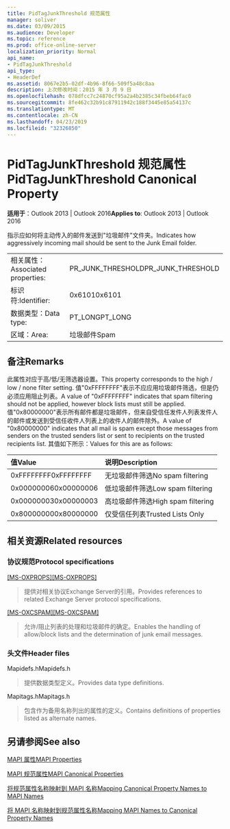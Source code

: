 ```yaml
---
title: PidTagJunkThreshold 规范属性
manager: soliver
ms.date: 03/09/2015
ms.audience: Developer
ms.topic: reference
ms.prod: office-online-server
localization_priority: Normal
api_name:
- PidTagJunkThreshold
api_type:
- HeaderDef
ms.assetid: 8067e2b5-02df-4b96-8f66-509f5a48c8aa
description: 上次修改时间：2015 年 3 月 9 日
ms.openlocfilehash: 078dfcc7c24870cf95a2a4b2385c34fbeb64fac0
ms.sourcegitcommit: 8fe462c32b91c87911942c188f3445e85a54137c
ms.translationtype: MT
ms.contentlocale: zh-CN
ms.lasthandoff: 04/23/2019
ms.locfileid: "32326850"
---
```

# <a name="pidtagjunkthreshold-canonical-property"></a><span data-ttu-id="04e4a-103">PidTagJunkThreshold 规范属性</span><span class="sxs-lookup"><span data-stu-id="04e4a-103">PidTagJunkThreshold Canonical Property</span></span>

  
  
<span data-ttu-id="04e4a-104">**适用于**：Outlook 2013 | Outlook 2016</span><span class="sxs-lookup"><span data-stu-id="04e4a-104">**Applies to**: Outlook 2013 | Outlook 2016</span></span> 
  
<span data-ttu-id="04e4a-105">指示应如何将主动传入的邮件发送到"垃圾邮件"文件夹。</span><span class="sxs-lookup"><span data-stu-id="04e4a-105">Indicates how aggressively incoming mail should be sent to the Junk Email folder.</span></span>
  
|||
|:-----|:-----|
|<span data-ttu-id="04e4a-106">相关属性：</span><span class="sxs-lookup"><span data-stu-id="04e4a-106">Associated properties:</span></span>  <br/> |<span data-ttu-id="04e4a-107">PR_JUNK_THRESHOLD</span><span class="sxs-lookup"><span data-stu-id="04e4a-107">PR_JUNK_THRESHOLD</span></span>  <br/> |
|<span data-ttu-id="04e4a-108">标识符:</span><span class="sxs-lookup"><span data-stu-id="04e4a-108">Identifier:</span></span>  <br/> |<span data-ttu-id="04e4a-109">0x6101</span><span class="sxs-lookup"><span data-stu-id="04e4a-109">0x6101</span></span>  <br/> |
|<span data-ttu-id="04e4a-110">数据类型：</span><span class="sxs-lookup"><span data-stu-id="04e4a-110">Data type:</span></span>  <br/> |<span data-ttu-id="04e4a-111">PT_LONG</span><span class="sxs-lookup"><span data-stu-id="04e4a-111">PT_LONG</span></span>  <br/> |
|<span data-ttu-id="04e4a-112">区域：</span><span class="sxs-lookup"><span data-stu-id="04e4a-112">Area:</span></span>  <br/> |<span data-ttu-id="04e4a-113">垃圾邮件</span><span class="sxs-lookup"><span data-stu-id="04e4a-113">Spam</span></span>  <br/> |
   
## <a name="remarks"></a><span data-ttu-id="04e4a-114">备注</span><span class="sxs-lookup"><span data-stu-id="04e4a-114">Remarks</span></span>

<span data-ttu-id="04e4a-115">此属性对应于高/低/无筛选器设置。</span><span class="sxs-lookup"><span data-stu-id="04e4a-115">This property corresponds to the high / low / none filter setting.</span></span> <span data-ttu-id="04e4a-116">值"0xFFFFFFFF"表示不应应用垃圾邮件筛选，但是仍必须应用阻止列表。</span><span class="sxs-lookup"><span data-stu-id="04e4a-116">A value of "0xFFFFFFFF" indicates that spam filtering should not be applied, however block lists must still be applied.</span></span> <span data-ttu-id="04e4a-117">值"0x80000000"表示所有邮件都是垃圾邮件，但来自受信任发件人列表发件人的邮件或发送到受信任收件人列表上的收件人的邮件除外。</span><span class="sxs-lookup"><span data-stu-id="04e4a-117">A value of "0x80000000" indicates that all mail is spam except those messages from senders on the trusted senders list or sent to recipients on the trusted recipients list.</span></span> <span data-ttu-id="04e4a-118">其值如下所示：</span><span class="sxs-lookup"><span data-stu-id="04e4a-118">Values for this are as follows:</span></span>
  
|<span data-ttu-id="04e4a-119">**值**</span><span class="sxs-lookup"><span data-stu-id="04e4a-119">**Value**</span></span>|<span data-ttu-id="04e4a-120">**说明**</span><span class="sxs-lookup"><span data-stu-id="04e4a-120">**Description**</span></span>|
|:-----|:-----|
|<span data-ttu-id="04e4a-121">0xFFFFFFFF</span><span class="sxs-lookup"><span data-stu-id="04e4a-121">0xFFFFFFFF</span></span>  <br/> |<span data-ttu-id="04e4a-122">无垃圾邮件筛选</span><span class="sxs-lookup"><span data-stu-id="04e4a-122">No spam filtering</span></span>  <br/> |
|<span data-ttu-id="04e4a-123">0x00000006</span><span class="sxs-lookup"><span data-stu-id="04e4a-123">0x00000006</span></span>  <br/> |<span data-ttu-id="04e4a-124">低垃圾邮件筛选</span><span class="sxs-lookup"><span data-stu-id="04e4a-124">Low spam filtering</span></span>  <br/> |
|<span data-ttu-id="04e4a-125">0x00000003</span><span class="sxs-lookup"><span data-stu-id="04e4a-125">0x00000003</span></span>  <br/> |<span data-ttu-id="04e4a-126">高垃圾邮件筛选</span><span class="sxs-lookup"><span data-stu-id="04e4a-126">High spam filtering</span></span>  <br/> |
|<span data-ttu-id="04e4a-127">0x80000000</span><span class="sxs-lookup"><span data-stu-id="04e4a-127">0x80000000</span></span>  <br/> |<span data-ttu-id="04e4a-128">仅受信任列表</span><span class="sxs-lookup"><span data-stu-id="04e4a-128">Trusted Lists Only</span></span>  <br/> |
   
## <a name="related-resources"></a><span data-ttu-id="04e4a-129">相关资源</span><span class="sxs-lookup"><span data-stu-id="04e4a-129">Related resources</span></span>

### <a name="protocol-specifications"></a><span data-ttu-id="04e4a-130">协议规范</span><span class="sxs-lookup"><span data-stu-id="04e4a-130">Protocol specifications</span></span>

<span data-ttu-id="04e4a-131">[[MS-OXPROPS]](https://msdn.microsoft.com/library/f6ab1613-aefe-447d-a49c-18217230b148%28Office.15%29.aspx)</span><span class="sxs-lookup"><span data-stu-id="04e4a-131">[[MS-OXPROPS]](https://msdn.microsoft.com/library/f6ab1613-aefe-447d-a49c-18217230b148%28Office.15%29.aspx)</span></span>
  
> <span data-ttu-id="04e4a-132">提供对相关协议Exchange Server的引用。</span><span class="sxs-lookup"><span data-stu-id="04e4a-132">Provides references to related Exchange Server protocol specifications.</span></span>
    
<span data-ttu-id="04e4a-133">[[MS-OXCSPAM]](https://msdn.microsoft.com/library/522f8587-4aed-4cd6-831b-40bd87862189%28Office.15%29.aspx)</span><span class="sxs-lookup"><span data-stu-id="04e4a-133">[[MS-OXCSPAM]](https://msdn.microsoft.com/library/522f8587-4aed-4cd6-831b-40bd87862189%28Office.15%29.aspx)</span></span>
  
> <span data-ttu-id="04e4a-134">允许/阻止列表的处理和垃圾邮件的确定。</span><span class="sxs-lookup"><span data-stu-id="04e4a-134">Enables the handling of allow/block lists and the determination of junk email messages.</span></span>
    
### <a name="header-files"></a><span data-ttu-id="04e4a-135">头文件</span><span class="sxs-lookup"><span data-stu-id="04e4a-135">Header files</span></span>

<span data-ttu-id="04e4a-136">Mapidefs.h</span><span class="sxs-lookup"><span data-stu-id="04e4a-136">Mapidefs.h</span></span>
  
> <span data-ttu-id="04e4a-137">提供数据类型定义。</span><span class="sxs-lookup"><span data-stu-id="04e4a-137">Provides data type definitions.</span></span>
    
<span data-ttu-id="04e4a-138">Mapitags.h</span><span class="sxs-lookup"><span data-stu-id="04e4a-138">Mapitags.h</span></span>
  
> <span data-ttu-id="04e4a-139">包含作为备用名称列出的属性的定义。</span><span class="sxs-lookup"><span data-stu-id="04e4a-139">Contains definitions of properties listed as alternate names.</span></span>
    
## <a name="see-also"></a><span data-ttu-id="04e4a-140">另请参阅</span><span class="sxs-lookup"><span data-stu-id="04e4a-140">See also</span></span>



[<span data-ttu-id="04e4a-141">MAPI 属性</span><span class="sxs-lookup"><span data-stu-id="04e4a-141">MAPI Properties</span></span>](mapi-properties.md)
  
[<span data-ttu-id="04e4a-142">MAPI 规范属性</span><span class="sxs-lookup"><span data-stu-id="04e4a-142">MAPI Canonical Properties</span></span>](mapi-canonical-properties.md)
  
[<span data-ttu-id="04e4a-143">将规范属性名称映射到 MAPI 名称</span><span class="sxs-lookup"><span data-stu-id="04e4a-143">Mapping Canonical Property Names to MAPI Names</span></span>](mapping-canonical-property-names-to-mapi-names.md)
  
[<span data-ttu-id="04e4a-144">将 MAPI 名称映射到规范属性名称</span><span class="sxs-lookup"><span data-stu-id="04e4a-144">Mapping MAPI Names to Canonical Property Names</span></span>](mapping-mapi-names-to-canonical-property-names.md)

